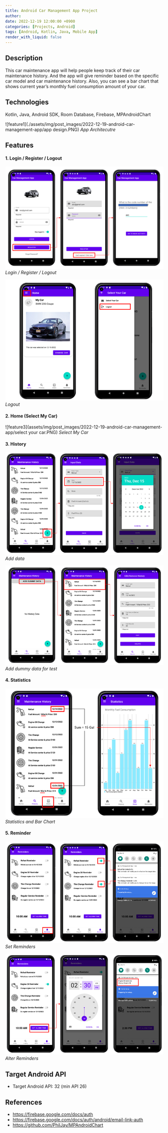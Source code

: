 ```yaml
---
title: Android Car Management App Project
author: 
date: 2022-12-19 12:00:00 +0900
categories: [Projects, Android]
tags: [Android, Kotlin, Java, Mobile App]
render_with_liquid: false
---
```


## Description

This car maintenance app will help people keep track of their car maintenance history. And the app will give reminder based on the specific car model and car maintenance history. Also, you can see a bar chart that shows current year’s monthly fuel consumption amount of your car.

## Technologies
Kotlin, Java, Android SDK, Room Database, Firebase, MPAndroidChart

![feature1](./assets/img/post_images/2022-12-19-android-car-management-app/app design.PNG)
_App Architecutre_

## Features

#### 1. Login / Register / Logout

![feature1](assets/img/post_images/2022-12-19-android-car-management-app/login_register.png)
_Login / Register / Logout_

![feature2](assets/img/post_images/2022-12-19-android-car-management-app/logout.PNG)
_Logout_

#### 2. Home (Select My Car)

![feature3](assets/img/post_images/2022-12-19-android-car-management-app/select your car.PNG)
_Select My Car_

#### 3. History

![feature5](assets/img/post_images/2022-12-19-android-car-management-app/input.PNG)
_Add data_

![feature4](assets/img/post_images/2022-12-19-android-car-management-app/history.PNG)
_Add dummy data for test_


#### 4. Statistics

![feature6](assets/img/post_images/2022-12-19-android-car-management-app/stat.PNG)
_Statistics and Bar Chart_

#### 5. Reminder

![feature7](assets/img/post_images/2022-12-19-android-car-management-app/reminder1.PNG)
_Set Reminders_

![feature8](assets/img/post_images/2022-12-19-android-car-management-app/reminder2.PNG)
_Alter Reminders_

## Target Android API
-	Target Android API: 32 (min API 26)

## References
-	https://firebase.google.com/docs/auth
-	https://firebase.google.com/docs/auth/android/email-link-auth
-	https://github.com/PhilJay/MPAndroidChart